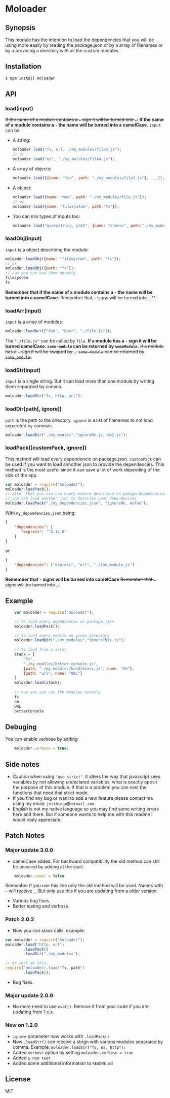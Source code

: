 # Moloader

## Synopsis
This module has the intention to load the dependencies that you will be using more easily by reading the package.json or by a array of filenames or by a providing a directory with all the custom modules.

## Installation
```bash
$ npm install moloader
```
## API
### load(input)
~~If the name of a module contains a ```-``` sign it will be turned into ```_```.~~
**If the name of a module contains a ```-``` the name will be turned into a camelCase.**
```input``` can be:
- A string:
    ```js
    moloader.load("fs, url, ./my_modules/file3.js");
    // or
    moloader.load("os", "./my_molules/file4.js");
    ```
- A array of objects: 
    ```js
    moloader.load([{name: "foo", path: "./my_modules/file2.js"}, ...]);
    ```
- A object: 
    ```js
    moloader.load({name: "mod", path: "./my_modules/file.js"});
    // or
    moloader.load({name: "filesystem", path:"fs"});
    ```
- You can mix types of inputs too:
    ```js
    moloader.load("querystring, path", {name: "cheese", path:"./my_modules/cheese.js"});
    ```


### loadObj(input)
```input``` is a object describing the module:
```js
moloader.loadObj({name: "filesystem", path: "fs"});
// or
moloader.loadObj({path: "fs"});
// now you can use them normaly
filesystem
fs
```
**Remember that if the name of a module contains a ```-``` the name will be turned into a camelCase.**
Remember that ```-``` signs will be turned into ```_```.^^
### loadArr(input)
```input``` is a array of modules:
```js
moloader.loadArr(["foo", "barr", "./file.js"]);
```
The ```"./file.js"``` can be called by ```file```.
**If a module has a ```-``` sign it will be turned camelCase. ```some-module``` can be returned by ```someModule```.**
~~If a module has a ```-``` sign it will be swaped by ```_```. ```some-module``` can be returned by ```some_module```.~~
### loadStr(input)
```input``` is a single string. But it can load more than one module by writing them separated by comma.
```js
moloader.loadStr("fs, http, url");
```
### loadDir(path[, ignore])
```path``` is the path to the directory. ```ignore``` is a list of filenames to not load separeted by commas.
```js
moloader.loadDir("./my_moules","ignoreMe.js, me2.js");
```
### loadPack([customPack, ignore])
This method will load every dependencie on package.json. ```customPack``` can be used if you want to load annother json to provide the dependencies. This method is the most useful since it can save a lot of work depending of the size of the app. 
```js
var moloader = require("moloader");
moloader.loadPack();
// after that you can use every module described on pakage.dependencies or...
// you can load another json to describe your dependencies
moloader.loadPack("./my_dependencies.json", "ignoreMe, meToo");
```
With ```my_dependencies.json``` being:
```json
{
    "dependencies": {
       "express": "^4.14.0"
    }
}
```
or
```json
{
    "dependencies": ["express", "url", "./foo_module.js"]
}
```
**Remember that ```-``` signs will be turned into camelCase**
~~Remember that ```-``` signs will be turned into ```_```.~~

## Example
```js
    var moloader = require("moloader");

    // to load every dependencie on package.json
    moloader.loadPack();

    // to load every module on given directory
    moloader.loadDir("./my_modules","ignoreThis.js");
    
    // to load from a array
    stack = [
        "fs",
        "./my_modules/better-console.js",
        {path: "./my_modules/handlebars.js", name: "hb"},
        {path: "url", name: "URL"}
    ]
    moloader.load(stack);
    
    // now you can use the modules normaly
    fs
    hb
    URL
    betterConsole
```
## Debuging
You can enable verbose by adding: 
```js
    moloader.verbose = true;
```


## Side notes
- Caution when using ```"use strict"```. It alters the way that javascript sees variables by not allowing undeclared variables, what is exactly oposit the porpose of this module. If that is a problem you can nest the functions that need that strict mode.
- If you find any bug or want to add a new feature please contact me using my email: ```jetthiago@hotmail.com```
- English is not my native language so you may find some writing errors here and there. But if someone wants to help me with this readme I would realy appreciate.

## Patch Notes
### Major update 3.0.0
- camelCase added. For backward compatibility the old method can still be acessed by adding at the start:
```js
    moloader.camel = false
```
Remember if you use this line only the old method will be used. Names with ```-``` will receive ```_```. But only use this if you are updating from a older version.
- Various bug fixes.
- Better testing and verbose.

### Patch 2.0.2
- Now you can stack calls, example: 
```js
var moloader = require("moloader");
moloader.load("http, url")
        .loadPack()
        .loadDir("./my_modules");

// or just do this:
require("moloader).load("fs, path")
        .loadPack();
```
- Bug fixes.
### Major update 2.0.0
- No more need to use ```eval()```. Remove it from your code if you are updating from 1.x.x.
### New on 1.2.0
- ```ignore``` parameter now works with ```.loadPack()```
- Now ```.loadStr()``` can receive a strign with various modules separated by comma. Example: ```moloader.loadStr("fs, os, http");```
- Added ```verbose``` option by setting ```moloader.verbose = true```
- Added ```$ npm test```
- Added some additional information to ```README.md```

## License
MIT
